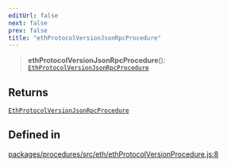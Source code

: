 ```yaml
---
editUrl: false
next: false
prev: false
title: "ethProtocolVersionJsonRpcProcedure"
---
```


> **ethProtocolVersionJsonRpcProcedure**(): [`EthProtocolVersionJsonRpcProcedure`](/reference/tevm/procedures/type-aliases/ethprotocolversionjsonrpcprocedure/)

## Returns

[`EthProtocolVersionJsonRpcProcedure`](/reference/tevm/procedures/type-aliases/ethprotocolversionjsonrpcprocedure/)

## Defined in

[packages/procedures/src/eth/ethProtocolVersionProcedure.js:8](https://github.com/evmts/tevm-monorepo/blob/main/packages/procedures/src/eth/ethProtocolVersionProcedure.js#L8)
